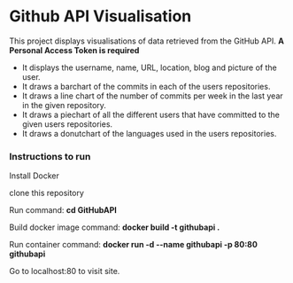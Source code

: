 # Github API Visualisation

This project displays visualisations of data retrieved from the GitHub API.
**A Personal Access Token is required**

- It displays the username, name, URL, location, blog and picture of the user.
- It draws a barchart of the commits in each of the users repositories.
- It draws a line chart of the number of commits per week in the last year in the given repository.
- It draws a piechart of all the different users that have committed to the given users repositories.
- It draws a donutchart of the languages used in the users repositories.

### Instructions to run 
Install Docker

clone this repository

Run command: **cd GitHubAPI**

Build docker image command: **docker build -t githubapi .** 

Run container command: **docker run -d --name githubapi -p 80:80 githubapi**

Go to localhost:80 to visit site.
